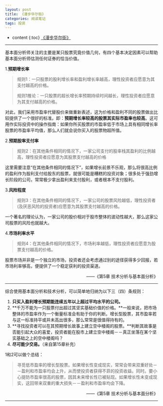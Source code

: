 ```yaml
---
layout: post
title: 《漫步华尔街》
categories: 阅读笔记
tags: 投资
---
```

* content
{:toc}
[《漫步华尔街》](https://book.douban.com/subject/10606457/)

---

基本面分析师关注的主要是某只股票究竟价值几何，有四个基本决定因素可以帮助基本面分析师估测任何证券的恰当价值。

1.**预期增长率**

> 规则1：一只股票的股利增长率和盈利增长率越高，理性投资者应愿意为其支付越高的价格。
>
> 规则1推论：一只股票的超长增长率预期持续时间越长，理性投资者应愿意为其支付越高的价格。

对此，我们采用市盈率代替股价来做重新表述，这为价格和盈利不同的股票做出比较提供了一个很好的标准。即：**预期增长率较高的股票其实际市盈率也较高**。这可用作实际投资中的操作指南：如果你所买股票的市盈率低于市场上具有相同增长率股票的市盈率平均值，那么人们就会说你买入的股票物超所值。

2.**预期股率支付率**

> 规则2：在其他条件相同的情况下，一家公司支付的股率栈其盈利的比例越高，理性投资者应愿意为其股票支付越高的价格

这里需要注意“在其他条件相同的情况下”，如果增长前景不乐观，那么将很高比例的盈利作为股利支付给股东的股票，就很可能是糟糕的投资对象；很多处于强劲增长阶段的公司，常常极少拿出盈利来支付股利，或者根本不支付股利。

3.**风险程度**

> 规则3：在其他条件相同的情况下，一家公司的股票风险越低，理性投资者(及厌恶风险的投资者)应愿意为其股票支付越高的价格。
> 

一个著名的理论认为，一家公司的股价相对于股市整体的波动性越大，那么这家公司股票的风险也就越大。

4.**市场利率水平**

> 规则4：在其他条件相同的情况下，市场利率越低，理性投资者应愿意为股票支付越高的价格。
> 

股票市场并非是一个独立的市场，投资者还会考虑通过别的途径获得多少回报，若市场利率够高，便提供了一个稳定获利的投资渠道。


<p align="right">——《第5章 技术分析与基本面分析》</p>

---

综合使用基本面分析和技术分析，可以简单地归纳为以下三（四）条规则：

1. **只买入盈利增长预期能连续五年以上超过平均水平的公司。**
2. **千万不能为一只股票付出超过其坚实基础价值的价格。**一般来说，把市场整体的市盈率作为一个衡量标准会有助于你的判断。增长型股票，其市盈率若与这一标准持平或并未高出很多，那么常常是很值得持有的。
3. **寻找投资者可以在其预期增长故事上建立空中楼阁的股票。**判断其故事是否能引起大众的喜爱，投资者能在股市上建立空中楼阁－－真正坐落在某个坚实基础之上的空中楼阁吗？
4. **尽可能少交易。**（来自第15章补充）

1和2可以做个总结：

> 寻觅低市盈率的增长型股票。如果增长性变成现实，常常会带来双重好处－－盈利和市盈率均会上升，从而使投资者获得不菲的投资收益。同时。要小心提防市盈率很高的股票，因其未来增长性已被贴现。如果增长性未变成现实，这回带来双重的重大损失－－盈利和市盈率均会下降。



<p align="right">——《第5章 技术分析与基本面分析》</p>

---

